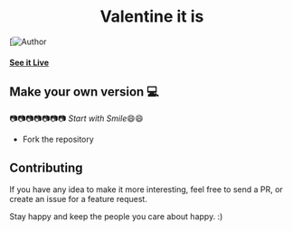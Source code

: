 <h1 align="center">
    Valentine it is
</h1>

[![Author](https://github.com/vedant-dwivedi)


#### [See it Live](https://valentine-project-chi.vercel.app/)

## Make your own version :computer:

:camera::camera::camera::camera::camera::camera::camera:
*Start with Smile*:smile::smile:

* Fork the repository


## Contributing

If you have any idea to make it more interesting, feel free to send a PR, or create an issue for a feature request.

Stay happy and keep the people you care about happy. :)

